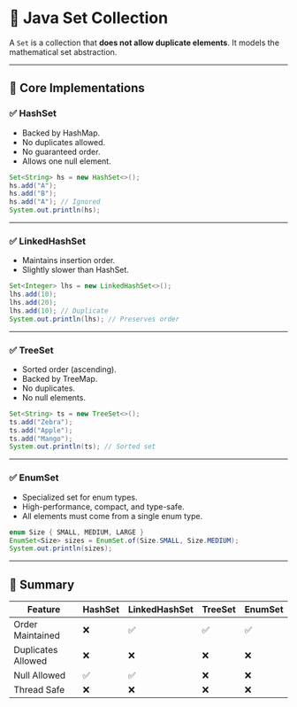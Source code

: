 
# 🔗 Java Set Collection

A `Set` is a collection that **does not allow duplicate elements**. It models the mathematical set abstraction.

---

## 🔰 Core Implementations

### ✅ HashSet
- Backed by HashMap.
- No duplicates allowed.
- No guaranteed order.
- Allows one null element.

```java
Set<String> hs = new HashSet<>();
hs.add("A");
hs.add("B");
hs.add("A"); // Ignored
System.out.println(hs);
```

---

### ✅ LinkedHashSet
- Maintains insertion order.
- Slightly slower than HashSet.

```java
Set<Integer> lhs = new LinkedHashSet<>();
lhs.add(10);
lhs.add(20);
lhs.add(10); // Duplicate
System.out.println(lhs); // Preserves order
```

---

### ✅ TreeSet
- Sorted order (ascending).
- Backed by TreeMap.
- No duplicates.
- No null elements.

```java
Set<String> ts = new TreeSet<>();
ts.add("Zebra");
ts.add("Apple");
ts.add("Mango");
System.out.println(ts); // Sorted set
```

---

### ✅ EnumSet
- Specialized set for enum types.
- High-performance, compact, and type-safe.
- All elements must come from a single enum type.

```java
enum Size { SMALL, MEDIUM, LARGE }
EnumSet<Size> sizes = EnumSet.of(Size.SMALL, Size.MEDIUM);
System.out.println(sizes);
```

---

## 🧠 Summary

| Feature        | HashSet | LinkedHashSet | TreeSet | EnumSet |
|----------------|---------|----------------|---------|---------|
| Order Maintained | ❌     | ✅              | ✅       | ✅       |
| Duplicates Allowed | ❌   | ❌              | ❌       | ❌       |
| Null Allowed   | ✅       | ✅              | ❌       | ❌       |
| Thread Safe    | ❌       | ❌              | ❌       | ❌       |
